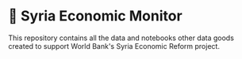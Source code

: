 # 🚀 Syria Economic Monitor

This repository contains all the data and notebooks other data goods created to support World Bank's Syria Economic Reform project. 

